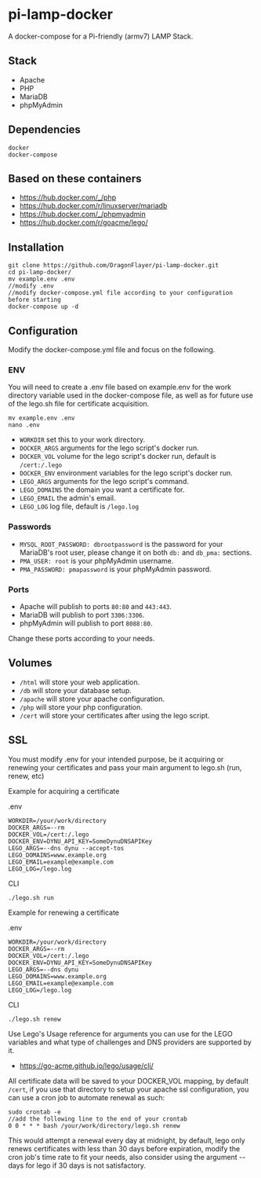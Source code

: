 # pi-lamp-docker
A docker-compose for a Pi-friendly (armv7) LAMP Stack.

## Stack

- Apache
- PHP
- MariaDB
- phpMyAdmin

## Dependencies

```
docker
docker-compose
```

## Based on these containers

- https://hub.docker.com/_/php
- https://hub.docker.com/r/linuxserver/mariadb
- https://hub.docker.com/_/phpmyadmin
- https://hub.docker.com/r/goacme/lego/

##  Installation

```shell
git clone https://github.com/DragonFlayer/pi-lamp-docker.git
cd pi-lamp-docker/
mv example.env .env
//modify .env
//modify docker-compose.yml file according to your configuration before starting
docker-compose up -d
```

## Configuration

Modify the docker-compose.yml file and focus on the following.

### ENV

You will need to create a .env file based on example.env for the work directory variable used in the docker-compose file, as well as for future use of the lego.sh file for certificate acquisition.

```
mv example.env .env
nano .env
```

- `WORKDIR` set this to your work directory.
- `DOCKER_ARGS` arguments for the lego script's docker run.
- `DOCKER_VOL` volume for the lego script's docker run, default is `/cert:/.lego`
- `DOCKER_ENV` environment variables for the lego script's docker run.
- `LEGO_ARGS` arguments for the lego script's command.
- `LEGO_DOMAINS` the domain you want a certificate for.
- `LEGO_EMAIL` the admin's email.
- `LEGO_LOG` log file, default is `/lego.log`

### Passwords

- `MYSQL_ROOT_PASSWORD: dbrootpassword` is the password for your MariaDB's root user, please change it on both `db:` and `db_pma:` sections.
- `PMA_USER: root` is your phpMyAdmin username.
- `PMA_PASSWORD: pmapassword` is your phpMyAdmin password.

### Ports

- Apache will publish to ports `80:80` and `443:443`.
- MariaDB will publish to port `3306:3306`.
- phpMyAdmin will publish to port `8088:80`.

Change these ports according to your needs.

## Volumes

- `/html` will store your web application.
- `/db` will store your database setup.
- `/apache` will store your apache configuration.
- `/php` will store your php configuration.
- `/cert` will store your certificates after using the lego script.

## SSL

You must modify .env for your intended purpose, be it acquiring or renewing your certificates and pass your main argument to lego.sh (run, renew, etc)

Example for acquiring a certificate

.env
```
WORKDIR=/your/work/directory
DOCKER_ARGS=--rm
DOCKER_VOL=/cert:/.lego
DOCKER_ENV=DYNU_API_KEY=SomeDynuDNSAPIKey
LEGO_ARGS=--dns dynu --accept-tos
LEGO_DOMAINS=www.example.org
LEGO_EMAIL=example@example.com
LEGO_LOG=/lego.log
```

CLI
```
./lego.sh run
```

Example for renewing a certificate

.env
```
WORKDIR=/your/work/directory
DOCKER_ARGS=--rm
DOCKER_VOL=/cert:/.lego
DOCKER_ENV=DYNU_API_KEY=SomeDynuDNSAPIKey
LEGO_ARGS=--dns dynu
LEGO_DOMAINS=www.example.org
LEGO_EMAIL=example@example.com
LEGO_LOG=/lego.log
```

CLI
```
./lego.sh renew
```

Use Lego's Usage reference for arguments you can use for the LEGO variables and what type of challenges and DNS providers are supported by it.
- https://go-acme.github.io/lego/usage/cli/


All certificate data will be saved to your DOCKER_VOL mapping, by default `/cert`, if you use that directory to setup your apache ssl configuration, you can use a cron job to automate renewal as such:

```
sudo crontab -e
//add the following line to the end of your crontab
0 0 * * * bash /your/work/directory/lego.sh renew
```

This would attempt a renewal every day at midnight, by default, lego only renews certificates with less than 30 days before expiration, modify the cron job's time rate to fit your needs, also consider using the argument --days for lego if 30 days is not satisfactory.
